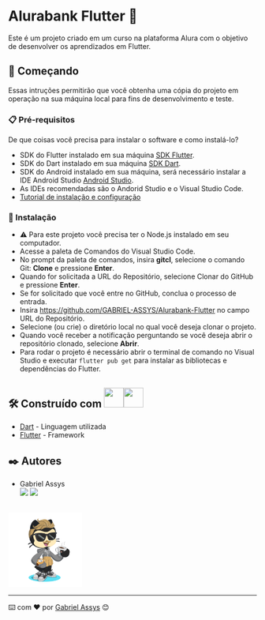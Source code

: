 # Alurabank Flutter 🏦

  Este é um projeto criado em um curso na plataforma Alura com o objetivo de desenvolver os aprendizados em Flutter.

## 🚀 Começando

Essas intruções permitirão que você obtenha uma cópia do projeto em operação na sua máquina local para fins de desenvolvimento e teste.

### 📋 Pré-requisitos

De que coisas você precisa para instalar o software e como instalá-lo?

* SDK do Flutter instalado em sua máquina [SDK Flutter](https://flutter.dev/?gad_source=1&gclid=EAIaIQobChMIpuCHuPivhAMVtURIAB2IJQNXEAAYASAAEgK3ofD_BwE&gclsrc=aw.ds). 
* SDK do Dart instalado em sua máquina [SDK Dart](https://dart.dev/get-dart).
* SDK do Android instalado em sua máquina, será necessário instalar a IDE Android Studio [Android Studio](https://developer.android.com/studio?gad_source=1&gclid=EAIaIQobChMI0OO33vivhAMV2lhIAB1IHwbVEAAYASAAEgLGkPD_BwE&gclsrc=aw.ds&hl=pt-br).
* As IDEs recomendadas são o Andorid Studio e o Visual Studio Code.
* [Tutorial de instalação e configuração](https://blog.cod3r.com.br/dart-e-flutter-instalacao-e-configuracao/)

### 🔧 Instalação

* ⚠️ Para este projeto você precisa ter o Node.js instalado em seu computador.
* Acesse a paleta de Comandos do Visual Studio Code.
* No prompt da paleta de comandos, insira <b>gitcl</b>, selecione o comando Git: <b>Clone</b> e pressione <b>Enter</b>.
* Quando for solicitada a URL do Repositório, selecione Clonar do GitHub e pressione <b>Enter</b>.
* Se for solicitado que você entre no GitHub, conclua o processo de entrada.
* Insira https://github.com/GABRIEL-ASSYS/Alurabank-Flutter no campo URL do Repositório.
* Selecione (ou crie) o diretório local no qual você deseja clonar o projeto.
* Quando você receber a notificação perguntando se você deseja abrir o repositório clonado, selecione <b>Abrir</b>.
* Para rodar o projeto é necessário abrir o terminal de comando no Visual Studio e executar ``` flutter pub get ``` para instalar as bibliotecas e dependências do Flutter.

## 🛠️ Construído com  <img src="https://cdn.jsdelivr.net/gh/devicons/devicon/icons/dart/dart-original.svg" width="40" height="40"/><img src="https://cdn.jsdelivr.net/gh/devicons/devicon/icons/flutter/flutter-original.svg" width="40" height="40"/>
* [Dart](https://dart.dev/guides) - Linguagem utilizada
* [Flutter](https://docs.flutter.dev) - Framework

## ✒️ Autores

* Gabriel Assys <br>
[<img src="https://img.shields.io/badge/linkedin-%230077B5.svg?&style=for-the-badge&logo=linkedin&logoColor=white" />](https://www.linkedin.com/in/gabriel-assys/)
[<img src = "https://img.shields.io/badge/instagram-%23E4405F.svg?&style=for-the-badge&logo=instagram&logoColor=white">](https://www.instagram.com/gabriel_brachak/)
<br/>
<img src="https://github.com/GABRIEL-ASSYS/Octocat/blob/main/octocat-1674837986440.png" width="150" height="150"/>

---
⌨️ com ❤️ por [Gabriel Assys](https://github.com/GABRIEL-ASSYS) 😊
